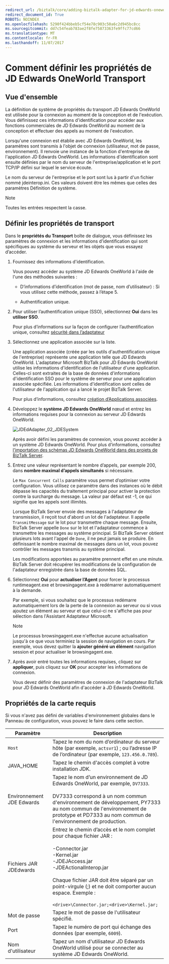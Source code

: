 ```yaml
---
redirect_url: /biztalk/core/adding-biztalk-adapter-for-jd-edwards-oneworld/
redirect_document_id: True
ROBOTS: NOINDEX
ms.openlocfilehash: 5290f424bbeb5cf54e78c903c50a6c2d945bc8cc
ms.sourcegitcommit: dd7c54feab783ae2f8fe75873363fe9ffc77cd66
ms.translationtype: MT
ms.contentlocale: fr-FR
ms.lasthandoff: 11/07/2017
---
```

# <a name="how-to-set-jd-edwards-oneworld-transport-properties"></a>Comment définir les propriétés de JD Edwards OneWorld Transport

## <a name="overview"></a>Vue d'ensemble
La définition de système de propriétés du transport JD Edwards OneWorld est utilisée pour la connexion au moment de la conception et de l'exécution. Vous définissez ces informations d'identification pour accéder aux fonctions commerciales de JD Edwards OneWorld au moment de la conception et effectuer des appels au moment de l'exécution.  
  
 Lorsqu'une connexion est établie avec JD Edwards OneWorld, les paramètres sont transmis à l'objet de connexion (utilisateur, mot de passe, environnement). Il renvoie une instance de la fonction d'entreprise de l'application JD Edwards OneWorld. Les informations d'identification sont ensuite définies par le nom du serveur de l'entreprise/application et le port TCP/IP défini sur lequel le service écoute.  
  
 Le nom du serveur de l'entreprise et le port sont lus à partir d'un fichier nommé jdeinterop.ini. Ces valeurs doivent être les mêmes que celles des paramètres Définition de système.  
  
> [!NOTE]
>  Toutes les entrées respectent la casse.  
  
## <a name="set-the-transport-properties"></a>Définir les propriétés de transport  
 Dans le **propriétés du Transport** boîte de dialogue, vous définissez les paramètres de connexion et les informations d’identification qui sont spécifiques au système du serveur et les objets que vous essayez d’accéder.  
  
1.  Fournissez des informations d'identification.  
  
     Vous pouvez accéder au système JD Edwards OneWorld à l'aide de l'une des méthodes suivantes :  
  
    -   D’informations d’identification (mot de passe, nom d’utilisateur) : Si vous utilisez cette méthode, passez à l’étape 5.  
  
    -   Authentification unique.  
  
2.  Pour utiliser l’authentification unique (SSO), sélectionnez **Oui** dans les **utiliser SSO**.  
  
     Pour plus d’informations sur la façon de configurer l’authentification unique, consultez [sécurité dans l’adaptateur](../core/security-in-biztalk-adapter-for-jd-edwards-oneworld.md)  
  
3.  Sélectionnez une application associée sur la liste.  
  
     Une application associée (créée par les outils d'authentification unique de l'entreprise) représente une application telle que JD Edwards OneWorld. L'adaptateur Microsoft BizTalk pour JD Edwards OneWorld utilise les informations d'identification de l'utilisateur d'une application. Celles-ci sont extraites de la base de données d'informations d'identification SSO pour le système de serveur pour une application associée spécifiée. Les informations d'identification sont celles de l'utilisateur de l'application qui a lancé le projet BizTalk Server.  
  
     Pour plus d’informations, consultez [création d’Applications associées](../core/creating-affiliate-applications3.md).  
  
4.  Développez le **système JD Edwards OneWorld** nœud et entrez les informations requises pour la connexion au serveur JD Edwards OneWorld.  
  
     ![](../core/media/jdedadapter-02-jdesystem.gif "JDEdAdapter_02_JDESystem")  
  
     Après avoir défini les paramètres de connexion, vous pouvez accéder à un système JD Edwards OneWorld. Pour plus d’informations, consultez [l’importation des schémas JD Edwards OneWorld dans des projets de BizTalk Server](../core/importing-jd-edwards-oneworld-schemas-into-biztalk-server-projects.md).  
  
5.  Entrez une valeur représentant le nombre d’appels, par exemple 200, dans **nombre maximal d’appels simultanés** si nécessaire.  
  
     Le `Max Concurrent Calls` paramètre vous permet d’optimiser votre configuration. Vous utilisez ce paramètre dans des instances où le débit dépasse les capacités du traitement principal pour activer la protection contre la surcharge du message. La valeur par défaut est -1, ce qui signifie que les appels sont illimités.  
  
     Lorsque BizTalk Server envoie des messages à l'adaptateur de transmission, il reçoit tout d'abord un lot de l'adaptateur. Il appelle `TransmitMessage` sur le lot pour transmettre chaque message. Ensuite, BizTalk Server appelle `Done` sur le lot et l'adaptateur commence à transmettre les messages au système principal. Si BizTalk Server obtient plusieurs lots avant l'appel de `Done`, il ne peut jamais se produire. En définissant le nombre maximal de messages dans un lot, vous pouvez contrôler les messages transmis au système principal.  
  
     Les modifications apportées au paramètre prennent effet en une minute. BizTalk Server doit récupérer les modifications de la configuration de l'adaptateur enregistrée dans la base de données SQL.  
  
6.  Sélectionnez **Oui** pour **actualiser l’Agent** pour forcer le processus runtimeagent.exe et browsingagent.exe à redémarrer automatiquement à la demande.  
  
     Par exemple, si vous souhaitez que le processus redémarre automatiquement lors de la perte de la connexion au serveur ou si vous ajoutez un élément au serveur et que celui-ci ne s'affiche pas pour sélection dans l'Assistant Adaptateur Microsoft.  
  
    > [!NOTE]
    >  Le processus browsingagent.exe n'effectue aucune actualisation jusqu'à ce que vous terminiez la session de navigation en cours. Par exemple, vous devez quitter la **ajouter généré un élément** navigation session et pour actualiser le browsingagent.exe.  
  
7.  Après avoir entré toutes les informations requises, cliquez sur **appliquer**, puis cliquez sur **OK** pour accepter les informations de connexion.  
  
     Vous devez définir des paramètres de connexion de l'adaptateur BizTalk pour JD Edwards OneWorld afin d'accéder à JD Edwards OneWorld.  
  
## <a name="adapter-required-properties"></a>Propriétés de la carte requis  
 Si vous n'avez pas défini de variables d'environnement globales dans le Panneau de configuration, vous pouvez le faire dans cette section.  
  
|Paramètre| Description|  
|---------------|-----------------|  
|`Host`|Tapez le nom du nom d’ordinateur du serveur hôte (par exemple, `actsvr1`) ; ou l’adresse IP de l’ordinateur (par exemple, `123.456.0.789`).|  
|JAVA_HOME|Tapez le chemin d'accès complet à votre installation JDK.|  
|Environnement JDE Edwards|Tapez le nom d’un environnement de JD Edwards OneWorld, par exemple, `DV7333`.<br /><br /> DV7333 correspond à un nom commun d'environnement de développement, PY7333 au nom commun de l'environnement de prototype et PD7333 au nom commun de l'environnement de production.|  
|Fichiers JAR JDEdwards|Entrez le chemin d’accès et le nom complet pour chaque fichier JAR :<br /><br /> -Connector.jar<br />-Kernel.jar<br />-JDEJAccess.jar<br />-JDEActionalInterop.jar<br /><br /> Chaque fichier JAR doit être séparé par un point-virgule (;) et ne doit comporter aucun espace. Exemple :<br /><br /> `<drive>\Connector.jar;<drive>\Kernel.jar;`|  
|Mot de passe|Tapez le mot de passe de l'utilisateur spécifié.|  
|Port|Tapez le numéro de port qui échange des données (par exemple, `6009`).|  
|Nom d'utilisateur|Tapez un nom d'utilisateur JD Edwards OneWorld utilisé pour se connecter au système JD Edwards OneWorld.|  
  
